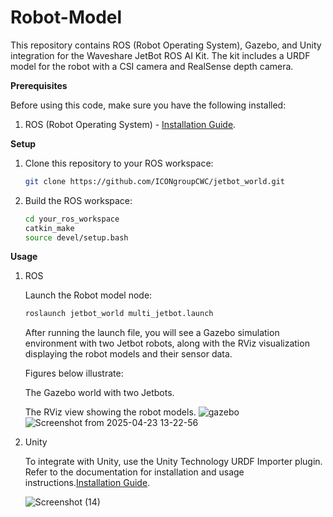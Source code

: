# Robot-Model
This repository contains ROS (Robot Operating System), Gazebo, and Unity integration for the Waveshare JetBot ROS AI Kit. The kit includes a URDF model for the robot with  a CSI camera and RealSense depth camera.

**Prerequisites**

Before using this code, make sure you have the following installed:

1. ROS (Robot Operating System) - [Installation Guide](https://wiki.ros.org/Installation).

**Setup**

1. Clone this repository to your ROS workspace:

   ```bash
   git clone https://github.com/ICONgroupCWC/jetbot_world.git
   
2. Build the ROS workspace:
   ```bash
   cd your_ros_workspace
   catkin_make
   source devel/setup.bash

**Usage**
1. ROS

   Launch the Robot model node:
      ```bash
      roslaunch jetbot_world multi_jetbot.launch
      ```
   After running the launch file, you will see a Gazebo simulation environment with two Jetbot robots, along with the RViz visualization displaying the robot models and their sensor data.

   Figures below illustrate:

   The Gazebo world with two Jetbots.
   
   The RViz view showing the robot models.
   ![gazebo](https://github.com/user-attachments/assets/30cc5d41-f64d-4db5-ae41-4a7bfa6f7b86)
   ![Screenshot from 2025-04-23 13-22-56](https://github.com/user-attachments/assets/fba80a6e-9508-4f77-b011-1b18551b787e)


   




3. Unity

   To integrate with Unity, use the Unity Technology URDF Importer plugin. Refer to the documentation for installation and usage instructions.[Installation Guide](https://github.com/Unity-Technologies/URDF-Importer).

   ![Screenshot (14)](https://github.com/MadushankaHP/Robot-Model/assets/68281297/ecc70025-fbbe-479b-adcb-51c5a474aa68)
